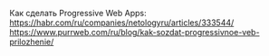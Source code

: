 Как сделать Progressive Web Apps: 
https://habr.com/ru/companies/netologyru/articles/333544/
https://www.purrweb.com/ru/blog/kak-sozdat-progressivnoe-veb-prilozhenie/
